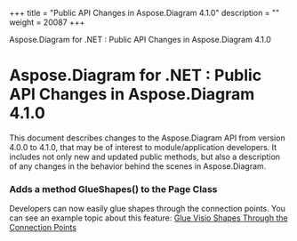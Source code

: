+++
title = "Public API Changes in Aspose.Diagram 4.1.0" 
description = "" 
weight = 20087 
+++

Aspose.Diagram for .NET : Public API Changes in Aspose.Diagram 4.1.0  

# Aspose.Diagram for .NET : Public API Changes in Aspose.Diagram 4.1.0


This document describes changes to the Aspose.Diagram API from version 4.0.0 to 4.1.0, that may be of interest to module/application developers. It includes not only new and updated public methods, but also a description of any changes in the behavior behind the scenes in Aspose.Diagram. 

### Adds a method GlueShapes() to the Page Class

Developers can now easily glue shapes through the connection points. You can see an example topic about this feature: [Glue Visio Shapes Through the Connection Points](/pages/createpage.action?spaceKey=diagramnet&title=Glue+Visio+Shapes+Together+with+Connection+Point&linkCreation=true&fromPageId=18350103)

